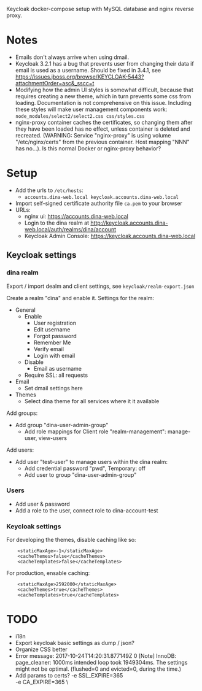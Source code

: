 
Keycloak docker-compose setup with MySQL database and nginx reverse proxy.

# Notes

- Emails don't always arrive when using dmail.
- Keycloak 3.2.1 has a bug that prevents user from changing their data if email is used as a username. Should be fixed in 3.4.1, see https://issues.jboss.org/browse/KEYCLOAK-5443?attachmentOrder=asc&_sscc=t
- Modifying how the admin UI styles is somewhat difficult, because that requires creating a new theme, which in turn prevents some css from loading. Documentation is not comprehensive on this issue. Including these styles will make user management components work: `node_modules/select2/select2.css css/styles.css`
- nginx-proxy container caches the certificates, so changing them after they have been loaded has no effect, unless container is deleted and recreated. (WARNING: Service "nginx-proxy" is using volume "/etc/nginx/certs" from the previous container. Host mapping "NNN" has no...). Is this normal Docker or nginx-proxy behavior?

# Setup

- Add the urls to `/etc/hosts`:
   - `accounts.dina-web.local keycloak.accounts.dina-web.local`
- Import self-signed certificate authority file `ca.pem` to your browser
- URLs:
   - nginx ui: https://accounts.dina-web.local
   - Login to the dina realm at http://keycloak.accounts.dina-web.local/auth/realms/dina/account
   - Keycloak Admin Console: https://keycloak.accounts.dina-web.local

## Keycloak settings 


### dina realm

Export / import dealm and client settings, see `keycloak/realm-export.json`

Create a realm "dina" and enable it. Settings for the realm:

- General
   - Enable
      - User registration 
      - Edit username 
      - Forgot password 
      - Remember Me 
      - Verify email 
      - Login with email 
   - Disable
      - Email as username 
   - Require SSL: all requests
- Email
   - Set dmail settings here
- Themes
   - Select dina theme for all services where it it available

<!--
Add roles:
- Add role "dina-admin"
-->

Add groups:
- Add group "dina-user-admin-group"
    - Add role mappings for Client role "realm-management": manage-user, view-users

Add users:
- Add user "test-user" to manage users within the dina realm:
    - Add credential password "pwd", Temporary: off
    - Add user to group "dina-user-admin-group"

### Users

- Add user & password
- Add a role to the user, connect role to dina-account-test

### Keycloak settings

For developing the themes, disable caching like so:

        <staticMaxAge>-1</staticMaxAge>
        <cacheThemes>false</cacheThemes>
        <cacheTemplates>false</cacheTemplates>

For production, ensable caching:

        <staticMaxAge>2592000</staticMaxAge>
        <cacheThemes>true</cacheThemes>
        <cacheTemplates>true</cacheTemplates>

# TODO

- i18n
- Export keycloak basic settings as dump / json?
- Organize CSS better
- Error message: 2017-10-24T14:20:31.877149Z 0 [Note] InnoDB: page_cleaner: 1000ms intended loop took 1949304ms. The settings might not be optimal. (flushed=0 and evicted=0, during the time.)
- Add params to certs?
   -e SSL_EXPIRE=365 \
   -e CA_EXPIRE=365 \

